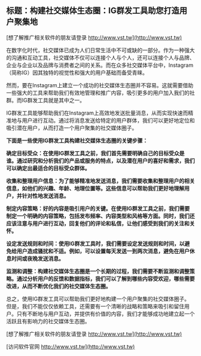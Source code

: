 ## **标题：构建社交媒体生态圈：IG群发工具助您打造用户聚集地**

[想了解推广相关软件的朋友请登录 http://www.vst.tw](http://www.vst.tw)

在数字化时代，社交媒体已成为人们日常生活中不可或缺的一部分。作为一种强大的沟通和互动工具，社交媒体不仅可以连接个人与个人，还可以连接个人与品牌、企业与企业以及品牌与消费者之间的关系。而在众多社交媒体平台中，Instagram（简称IG）因其独特的视觉性和强大的用户基础而备受青睐。

然而，要在Instagram上建立一个成功的社交媒体生态圈并不容易。这就需要借助一些强大的工具来帮助我们有效地管理和推广内容，吸引更多的用户加入我们的社群。而IG群发工具就是其中之一。

IG群发工具能够帮助我们在Instagram上高效地发送批量消息，从而实现快速而精准地与用户进行互动。通过将消息发送给特定的用户群体，我们可以更好地定位和吸引潜在用户，从而打造一个用户聚集的社交媒体圈子。

**下面是一些使用IG群发工具构建社交媒体生态圈的关键步骤：**

**确定目标受众：在使用IG群发工具之前，我们首先需要明确自己的目标受众是谁。通过研究和分析我们的产品或服务的特点，以及潜在用户的喜好和需求，我们可以确定出最适合的目标受众群体。**

**收集和整理用户信息：为了能够精准地发送消息，我们需要收集和整理用户的相关信息，如他们的兴趣、年龄、地理位置等。这些信息可以帮助我们更好地理解用户，并针对性地发送消息。**

**制定内容策略：好的内容是吸引用户的关键。在使用IG群发工具之前，我们需要制定一个明确的内容策略，包括发布频率、内容类型和风格等方面。同时，我们还应该注意与用户进行互动，回复他们的评论和私信，让他们感受到我们的关注和关怀。**

**设定发送规则和时间：使用IG群发工具时，我们需要设定发送规则和时间，以避免给用户造成骚扰和不适。例如，可以设置每天发送一到两次消息，避免在用户休息时间或夜晚发送消息。**

**监测和调整：构建社交媒体生态圈是一个长期的过程，我们需要不断监测和调整策略。通过分析用户的反馈和数据指标，我们可以了解到哪些内容受欢迎，哪些需要改进，从而不断优化我们的社交媒体生态圈。**

总之，使用IG群发工具可以帮助我们更好地构建一个用户聚集的社交媒体圈子。但是，我们不能仅仅依赖工具，还需要有一个清晰的战略和策略来吸引和留住用户。只有不断地与用户互动，并提供有价值的内容，我们才能够成功地建立起一个活跃且有影响力的社交媒体生态圈。

[想了解推广相关软件的朋友请登录 http://www.vst.tw](http://www.vst.tw)


[访问软件官网 http://www.vst.tw](http://www.vst.tw)
